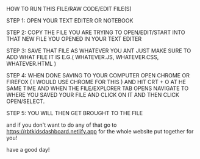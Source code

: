 HOW TO RUN THIS FILE/RAW CODE/EDIT FILE(S)

STEP 1: OPEN YOUR TEXT EDITER OR NOTEBOOK 

STEP 2: COPY THE FILE YOU ARE TRYING TO OPEN/EDIT/START INTO THAT NEW FILE YOU OPENED IN YOUR TEXT EDITER 

STEP 3: SAVE THAT FILE AS WHATEVER YOU ANT JUST MAKE SURE TO ADD WHAT FILE IT IS E.G.( WHATEVER.JS, WHATEVER.CSS, WHATEVER.HTML ) 

STEP 4: WHEN DONE SAVING TO YOUR COMPUTER OPEN CHROME OR FIREFOX ( I WOULD USE CHROME FOR THIS ) AND HIT CRT + O AT HE SAME TIME AND WHEN THE FILE/EXPLORER TAB OPENS NAVIGATE TO WHERE YOU SAVED YOUR FILE AND CLICK ON IT AND THEN CLICK OPEN/SELECT. 

STEP 5: YOU WILL THEN GET BROUGHT TO THE FILE

and if you don't want to do any of that go to https://rbtkidsdashboard.netlify.app for the whole website put together for you! 

have a good day!
